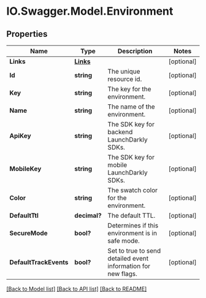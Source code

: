 # IO.Swagger.Model.Environment
## Properties

Name | Type | Description | Notes
------------ | ------------- | ------------- | -------------
**Links** | [**Links**](Links.md) |  | [optional] 
**Id** | **string** | The unique resource id. | [optional] 
**Key** | **string** | The key for the environment. | [optional] 
**Name** | **string** | The name of the environment. | [optional] 
**ApiKey** | **string** | The SDK key for backend LaunchDarkly SDKs. | [optional] 
**MobileKey** | **string** | The SDK key for mobile LaunchDarkly SDKs. | [optional] 
**Color** | **string** | The swatch color for the environment. | [optional] 
**DefaultTtl** | **decimal?** | The default TTL. | [optional] 
**SecureMode** | **bool?** | Determines if this environment is in safe mode. | [optional] 
**DefaultTrackEvents** | **bool?** | Set to true to send detailed event information for new flags. | [optional] 

[[Back to Model list]](../README.md#documentation-for-models) [[Back to API list]](../README.md#documentation-for-api-endpoints) [[Back to README]](../README.md)

